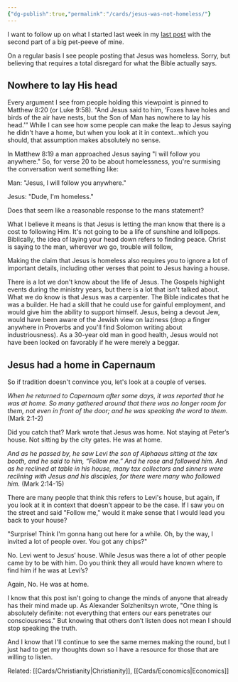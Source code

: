 ```yaml
---
{"dg-publish":true,"permalink":"/cards/jesus-was-not-homeless/"}
---
```


I want to follow up on what I started last week in my [last post](https://www.jimsmoot.com/jesus-was-not-a-socialist/) with the second part of a big pet-peeve of mine.

On a regular basis I see people posting that Jesus was homeless. Sorry, but believing that requires a total disregard for what the Bible actually says.

## Nowhere to lay His head

Every argument I see from people holding this viewpoint is pinned to Matthew 8:20 (or Luke 9:58). “And Jesus said to him, ‘Foxes have holes and birds of the air have nests, but the Son of Man has nowhere to lay his head.’” While I can see how some people can make the leap to Jesus saying he didn't have a home, but when you look at it in context…which you should, that assumption makes absolutely no sense.

In Matthew 8:19 a man approached Jesus saying "I will follow you anywhere." So, for verse 20 to be about homelessness, you're surmising the conversation went something like:

Man: "Jesus, I will follow you anywhere."

Jesus: "Dude, I'm homeless."

Does that seem like a reasonable response to the mans statement?

What I believe it means is that Jesus is letting the man know that there is a cost to following Him. It's not going to be a life of sunshine and lollipops. Biblically, the idea of laying your head down refers to finding peace. Christ is saying to the man, wherever we go, trouble will follow,

Making the claim that Jesus is homeless also requires you to ignore a lot of important details, including other verses that point to Jesus having a house.

There is a lot we don't know about the life of Jesus. The Gospels highlight events during the ministry years, but there is a lot that isn't talked about. What we do know is that Jesus was a carpenter. The Bible indicates that he was a builder. He had a skill that he could use for gainful employment, and would give him the ability to support himself. Jesus, being a devout Jew, would have been aware of the Jewish view on laziness (drop a finger anywhere in Proverbs and you'll find Solomon writing about industriousness). As a 30-year old man in good health, Jesus would not have been looked on favorably if he were merely a beggar.

## Jesus had a home in Capernaum

So if tradition doesn't convince you, let's look at a couple of verses.

_When he returned to Capernaum after some days, it was reported that he was at home. So many gathered around that there was no longer room for them, not even in front of the door; and he was speaking the word to them._ (Mark 2:1-2)

Did you catch that? Mark wrote that Jesus was home. Not staying at Peter’s house. Not sitting by the city gates. He was at home.

_And as he passed by, he saw Levi the son of Alphaeus sitting at the tax booth, and he said to him, “Follow me.” And he rose and followed him. And as he reclined at table in his house, many tax collectors and sinners were reclining with Jesus and his disciples, for there were many who followed him._ (Mark 2:14-15)

There are many people that think this refers to Levi's house, but again, if you look at it in context that doesn’t appear to be the case. If I saw you on the street and said "Follow me," would it make sense that I would lead you back to your house?

"Surprise! Think I'm gonna hang out here for a while. Oh, by the way, I invited a lot of people over. You got any chips?"

No. Levi went to Jesus’ house. While Jesus was there a lot of other people came by to be with him. Do you think they all would have known where to find him if he was at Levi’s?

Again, No. He was at home.

I know that this post isn't going to change the minds of anyone that already has their mind made up. As Alexander Solzhenitsyn wrote, "One thing is absolutely definite: not everything that enters our ears penetrates our consciousness." But knowing that others don’t listen does not mean I should stop speaking the truth.

And I know that I'll continue to see the same memes making the round, but I just had to get my thoughts down so I have a resource for those that are willing to listen.


Related: [[Cards/Christianity\|Christianity]], [[Cards/Economics\|Economics]]